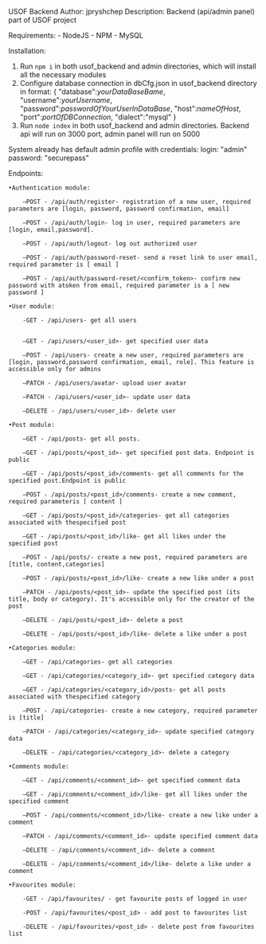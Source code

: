 USOF Backend
Author: jpryshchep
Description: Backend (api/admin panel) part of USOF project

Requirements:
    - NodeJS
    - NPM
    - MySQL

Installation: 
1. Run `npm i` in both usof_backend and admin directories, which will install all the necessary modules
2. Configure database connection in dbCfg.json in usof_backend directory in format:
    {
        "database":*yourDataBaseBame*,
        "username":*yourUsername*,
        "password":*passwordOfYourUserInDataBase*,
        "host":*nameOfHost*,
        "port":*portOfDBConnection*,
        "dialect":"mysql"
    }
3. Run `node index` in both usof_backend and admin directories. Backend api will run on 3000 port, admin panel will run on 5000

System already has default admin profile with credentials:
    login: "admin"
    password: "securepass"

Endpoints:

    •Authentication module:
    
        –POST - /api/auth/register- registration of a new user, required parameters are [login, password, password confirmation, email]
        
        –POST - /api/auth/login- log in user, required parameters are [login, email,password].
        
        –POST - /api/auth/logout- log out authorized user
        
        –POST - /api/auth/password-reset- send a reset link to user email, required parameter is [ email ]
        
        –POST - /api/auth/password-reset/<confirm_token>- confirm new password with atoken from email, required parameter is a [ new password ]
        
    •User module:
    
        -GET - /api/users- get all users

        
        –GET - /api/users/<user_id>- get specified user data
        
        –POST - /api/users- create a new user, required parameters are [login, password,password confirmation, email, role]. This feature is accessible only for admins
        
        –PATCH - /api/users/avatar- upload user avatar
        
        –PATCH - /api/users/<user_id>- update user data
        
        –DELETE - /api/users/<user_id>- delete user
        
    •Post module:
    
        –GET - /api/posts- get all posts. 
        
        –GET - /api/posts/<post_id>- get specified post data. Endpoint is public
        
        –GET - /api/posts/<post_id>/comments- get all comments for the specified post.Endpoint is public
        
        –POST - /api/posts/<post_id>/comments- create a new comment, required parameteris [ content ]
        
        –GET - /api/posts/<post_id>/categories- get all categories associated with thespecified post
        
        –GET - /api/posts/<post_id>/like- get all likes under the specified post
        
        –POST - /api/posts/- create a new post, required parameters are [title, content,categories]
        
        –POST - /api/posts/<post_id>/like- create a new like under a post
        
        –PATCH - /api/posts/<post_id>- update the specified post (its title, body or category). It's accessible only for the creator of the post
        
        –DELETE - /api/posts/<post_id>- delete a post
        
        –DELETE - /api/posts/<post_id>/like- delete a like under a post
        
    •Categories module:
    
        –GET - /api/categories- get all categories
        
        –GET - /api/categories/<category_id>- get specified category data
        
        –GET - /api/categories/<category_id>/posts- get all posts associated with thespecified category
        
        –POST - /api/categories- create a new category, required parameter is [title]
        
        –PATCH - /api/categories/<category_id>- update specified category data
        
        –DELETE - /api/categories/<category_id>- delete a category
        
    •Comments module:
    
        –GET - /api/comments/<comment_id>- get specified comment data
        
        –GET - /api/comments/<comment_id>/like- get all likes under the specified comment
        
        –POST - /api/comments/<comment_id>/like- create a new like under a comment
        
        –PATCH - /api/comments/<comment_id>- update specified comment data
        
        –DELETE - /api/comments/<comment_id>- delete a comment
        
        –DELETE - /api/comments/<comment_id>/like- delete a like under a comment
        
    •Favourites module:
    
        -GET - /api/favourites/ - get favourite posts of logged in user
        
        -POST - /api/favourites/<post_id> - add post to favourites list
        
        -DELETE - /api/favourites/<post_id> - delete post from favourites list
        
